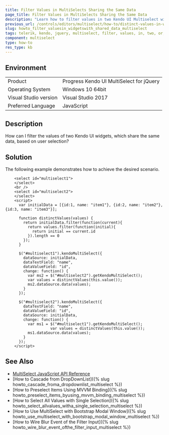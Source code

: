 ```yaml
---
title: Filter Values in MultiSelects Sharing the Same Data
page_title: Filter Values in MultiSelects Sharing the Same Data
description: "Learn how to filter values in two Kendo UI Multiselect widgets that share the same data."
previous_url: /controls/editors/multiselect/how-to/distinct-values-in-widgets-sharing-same-data, /controls/editors/multiselect/how-to/filtering/distinct-values-in-widgets-sharing-same-data
slug: howto_filter_valuesin_widgetswith_shared_data_multiselect
tags: telerik, kendo, jquery, multiselect, filter, values, in, two, or, more, multiselects, share, the, same, data
component: multiselect
type: how-to
res_type: kb
---
```


## Environment

<table>
 <tr>
  <td>Product</td>
  <td>Progress Kendo UI MultiSelect for jQuery</td>
 </tr>
 <tr>
  <td>Operating System</td>
  <td>Windows 10 64bit</td>
 </tr>
 <tr>
  <td>Visual Studio version</td>
  <td>Visual Studio 2017</td>
 </tr>
 <tr>
  <td>Preferred Language</td>
  <td>JavaScript</td>
 </tr>
</table>

## Description

How can I filter the values of two Kendo UI widgets, which share the same data, based on user selection?

## Solution

The following example demonstrates how to achieve the desired scenario.

```dojo
    <select id="multiselect1">
    </select>
    <br />
    <select id="multiselect2">
    </select>
    <script>
      var initialData = [{id:1, name: "item1"}, {id:2, name: "item2"}, {id:3, name: "item3"}];

      function distinctValues(values) {
        return initialData.filter(function(current){
          return values.filter(function(initial){
            return initial == current.id
          }).length == 0
        });
      }

      $("#multiselect1").kendoMultiSelect({
        dataSource: initialData,
        dataTextField: "name",
        dataValueField: "id",
        change: function() {
          var ms2 = $("#multiselect2").getKendoMultiSelect();
          var values = distinctValues(this.value());
          ms2.dataSource.data(values);
        }
      });

      $("#multiselect2").kendoMultiSelect({
        dataTextField: "name",
        dataValueField: "id",
        dataSource: initialData,
        change: function() {
          var ms1 = $("#multiselect1").getKendoMultiSelect();
					var values = distinctValues(this.value());
          ms1.dataSource.data(values);
        }
      });
    </script>
```

## See Also

* [MultiSelect JavaScript API Reference](/api/javascript/ui/multiselect)
* [How to Cascade from DropDownList]({% slug howto_cascade_froma_dropdownlist_multiselect %})
* [How to Preselect Items Using MVVM Binding]({% slug howto_preselect_items_byusing_mvvm_binding_multiselect %})
* [How to Select All Values with Single Selection]({% slug howto_select_allvalues_witha_single_selection_multiselect %})
* [How to Use MultiSelect with Bootstrap Modal Window]({% slug howto_use_multiselect_with_bootstrap_modal_window_multiselect %})
* [How to Wire Blur Event of the Filter Input]({% slug howto_wire_blur_event_ofthe_filtеr_input_multiselect %})
